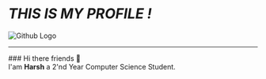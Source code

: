 <h1 style=""><i>THIS IS MY PROFILE !</i></h1>
<img src="https://encrypted-tbn0.gstatic.com/images?q=tbn:ANd9GcQ6E04yfvQKgNtxAz8UV3RXAm4Q8ur_8DhDfA&usqp=CAU"alt="Github Logo">
<hr>
### Hi there friends 👋 <br>
I'am <b>Harsh</b> a 2'nd Year Computer Science Student.

<!--
**H-a-r-sh-02/H-a-r-sh-02** is a ✨ _special_ ✨ repository because its `README.md` (this file) appears on your GitHub profile.

Here are some ideas to get you started:

- 🔭 I’m currently working on ...
- 🌱 I’m currently learning ...
- 👯 I’m looking to collaborate on ...
- 🤔 I’m looking for help with ...
- 💬 Ask me about ...
- 📫 How to reach me: ...
- 😄 Pronouns: ...
- ⚡ Fun fact: ...
-->
